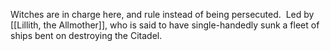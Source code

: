 Witches are in charge here, and rule instead of being persecuted.  Led by [[Lillith, the Allmother]], who is said to have single-handedly sunk a fleet of ships bent on destroying the Citadel.